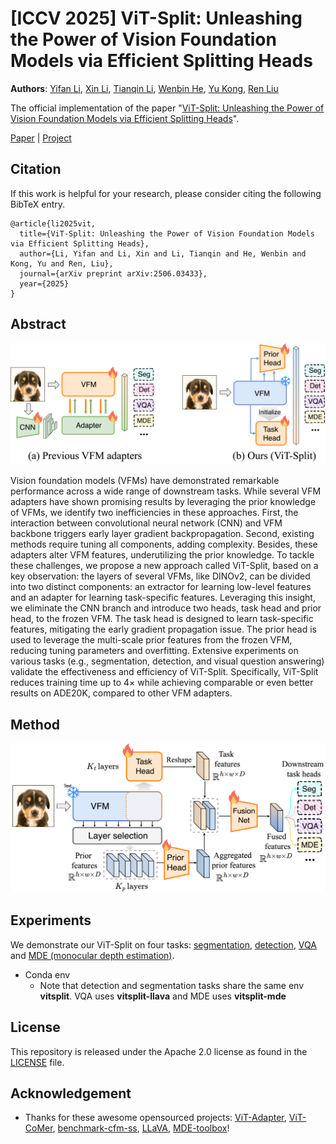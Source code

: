 # [ICCV 2025] ViT-Split: Unleashing the Power of Vision Foundation Models via Efficient Splitting Heads

**Authors**: [Yifan Li](https://jackyfl.github.io/), [Xin Li](https://scholar.google.com/citations?hl=zh-CN&user=KkPdvB8AAAAJ), [Tianqin Li](https://crazy-jack.github.io/), [Wenbin He](https://hewenbin.github.io/), [Yu Kong](https://www.egr.msu.edu/~yukong/), [Ren Liu](https://www.liu-ren.com/)

The official implementation of the paper "[ViT-Split: Unleashing the Power of Vision Foundation Models via Efficient Splitting Heads](https://arxiv.org/pdf/2506.03433)".

[Paper](https://arxiv.org/pdf/2506.03433) | [Project](https://jackyfl.github.io/vitsplit.github.io/)

## Citation

If this work is helpful for your research, please consider citing the following BibTeX entry.

```
@article{li2025vit,
  title={ViT-Split: Unleashing the Power of Vision Foundation Models via Efficient Splitting Heads},
  author={Li, Yifan and Li, Xin and Li, Tianqin and He, Wenbin and Kong, Yu and Ren, Liu},
  journal={arXiv preprint arXiv:2506.03433},
  year={2025}
}
```

## Abstract
<img width="810" alt="image" src="assets/vitsplit-motivation.png">

Vision foundation models (VFMs) have demonstrated remarkable performance across a wide range of downstream tasks. While several VFM adapters have shown promising results by leveraging the prior knowledge of VFMs, we identify two inefficiencies in these approaches. First, the interaction between convolutional neural network (CNN) and VFM backbone triggers early layer gradient backpropagation. Second, existing methods require tuning all components, adding complexity. Besides, these adapters alter VFM features, underutilizing the prior knowledge. To tackle these challenges, we propose a new approach called ViT-Split, based on a key observation: the layers of several VFMs, like DINOv2, can be divided into two distinct components: an extractor for learning low-level features and an adapter for learning task-specific features. Leveraging this insight, we eliminate the CNN branch and introduce two heads, task head and prior head, to the frozen VFM. The task head is designed to learn task-specific features, mitigating the early gradient propagation issue. The prior head is used to leverage the multi-scale prior features from the frozen VFM, reducing tuning parameters and overfitting. Extensive experiments on various tasks (e.g., segmentation, detection, and visual question answering) validate the effectiveness and efficiency of ViT-Split. Specifically, ViT-Split reduces training time up to $4\times$ while achieving comparable or even better results on ADE20K, compared to other VFM adapters.

## Method

<img width="810" alt="image" src="assets/vitsplit_framework.png">


## Experiments

We demonstrate our ViT-Split on four tasks: [segmentation](segmentation), [detection](detection), [VQA](LLaVA) and [MDE (monocular depth estimation)](Monocular-Depth-Estimation-Toolbox).

- Conda env
  - Note that detection and segmentation tasks share the same env **vitsplit**. VQA uses **vitsplit-llava** and MDE uses **vitsplit-mde**

## License

This repository is released under the Apache 2.0 license as found in the [LICENSE](LICENSE.md) file.

## Acknowledgement

- Thanks for these awesome opensourced projects: [ViT-Adapter](https://github.com/czczup/ViT-Adapter), [ViT-CoMer](https://github.com/Traffic-X/ViT-CoMer), [benchmark-cfm-ss](https://github.com/tue-mps/benchmark-vfm-ss), [LLaVA](https://github.com/haotian-liu/LLaVA), [MDE-toolbox](https://github.com/zhyever/Monocular-Depth-Estimation-Toolbox)!
